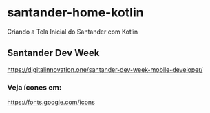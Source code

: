 # santander-home-kotlin

Criando a Tela Inicial do Santander com Kotlin

## Santander Dev Week

https://digitalinnovation.one/santander-dev-week-mobile-developer/



### Veja ícones em:

https://fonts.google.com/icons
